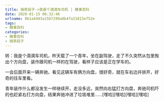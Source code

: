 ```yaml
---
title: 搞笑段子->我是个滴滴车司机 | 糗事百科
date: 2020-01-15 06:32:48
urlname: 0b1a4493a15b7299a8b4fa21813ef52e
tags: 
- 糗事百科
categories:
- 糗事百科
- 搞笑段子
---
```

转：我是个滴滴车司机，昨天载了一个青年，坐在副驾驶，走了不久突然从包里掏出个方向盘，装作跟司机一样的在驾驶，看样子应该是正在学车的。

一会后面开来一辆奔驰，看见这辆车有俩方向盘，很好奇，就在车右边并排开，好奇的往车里看。

青年装作什么都没发生一样继续开，走没多远，突然向右猛打方向盘，奔驰司机吓的也赶紧右打方向盘，结果奔驰冲进了垃圾堆里……[嘿哈][嘿哈][嘿哈][嘿哈]


